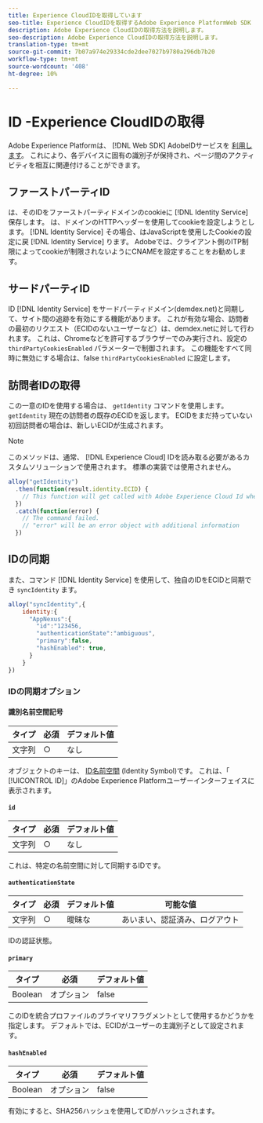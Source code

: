 ```yaml
---
title: Experience CloudIDを取得しています
seo-title: Experience CloudIDを取得するAdobe Experience PlatformWeb SDK
description: Adobe Experience CloudIDの取得方法を説明します。
seo-description: Adobe Experience CloudIDの取得方法を説明します。
translation-type: tm+mt
source-git-commit: 7b07a974e29334cde2dee7027b9780a296db7b20
workflow-type: tm+mt
source-wordcount: '408'
ht-degree: 10%

---
```



# ID -Experience CloudIDの取得

Adobe Experience Platformは、 [!DNL Web SDK] AdobeIDサービスを [利用します](../../identity-service/ecid.md)。 これにより、各デバイスに固有の識別子が保持され、ページ間のアクティビティを相互に関連付けることができます。

## ファーストパーティID

は、そのIDをファーストパーティドメインのcookieに [!DNL Identity Service] 保存します。 は、ドメインのHTTPヘッダーを使用してcookieを設定しようとします。 [!DNL Identity Service] その場合、はJavaScriptを使用したCookieの設定に戻 [!DNL Identity Service] ります。 Adobeでは、クライアント側のITP制限によってcookieが制限されないようにCNAMEを設定することをお勧めします。

## サードパーティID

ID [!DNL Identity Service] をサードパーティドメイン(demdex.net)と同期して、サイト間の追跡を有効にする機能があります。 これが有効な場合、訪問者の最初のリクエスト（ECIDのないユーザーなど）は、demdex.netに対して行われます。 これは、Chromeなどを許可するブラウザーでのみ実行され、設定の `thirdPartyCookiesEnabled` パラメーターで制御されます。 この機能をすべて同時に無効にする場合は、false `thirdPartyCookiesEnabled` に設定します。

## 訪問者IDの取得

この一意のIDを使用する場合は、 `getIdentity` コマンドを使用します。 `getIdentity` 現在の訪問者の既存のECIDを返します。 ECIDをまだ持っていない初回訪問者の場合は、新しいECIDが生成されます。

>[!NOTE]
>
>このメソッドは、通常、 [!DNL Experience Cloud] IDを読み取る必要があるカスタムソリューションで使用されます。 標準の実装では使用されません。

```javascript
alloy("getIdentity")
  .then(function(result.identity.ECID) {
    // This function will get called with Adobe Experience Cloud Id when the command promise is resolved
  })
  .catch(function(error) {
    // The command failed.
    // "error" will be an error object with additional information
  })
```

## IDの同期

また、コマンド [!DNL Identity Service] を使用して、独自のIDをECIDと同期でき `syncIdentity` ます。

```javascript
alloy("syncIdentity",{
    identity:{
      "AppNexus":{
        "id":"123456,
        "authenticationState":"ambiguous",
        "primary":false,
        "hashEnabled": true,
      }
    }
})
```

### IDの同期オプション

#### 識別名前空間記号

| **タイプ** | **必須** | **デフォルト値** |
| -------- | ------------ | ----------------- |
| 文字列 | ○ | なし |

オブジェクトのキーは、 [ID名前空間](../../identity-service/namespaces.md) (Identity Symbol)です。 これは、「 [!UICONTROL ID]」のAdobe Experience Platformユーザーインターフェイスに表示されます。

#### `id`

| **タイプ** | **必須** | **デフォルト値** |
| -------- | ------------ | ----------------- |
| 文字列 | ○ | なし |

これは、特定の名前空間に対して同期するIDです。

#### `authenticationState`

| **タイプ** | **必須** | **デフォルト値** | **可能な値** |
| -------- | ------------ | ----------------- | ------------------------------------ |
| 文字列 | ○ | 曖昧な | あいまい、認証済み、ログアウト |

IDの認証状態。

#### `primary`

| **タイプ** | **必須** | **デフォルト値** |
| -------- | ------------ | ----------------- |
| Boolean | オプション | false |

このIDを統合プロファイルのプライマリフラグメントとして使用するかどうかを指定します。 デフォルトでは、ECIDがユーザーの主識別子として設定されます。

#### `hashEnabled`

| **タイプ** | **必須** | **デフォルト値** |
| -------- | ------------ | ----------------- |
| Boolean | オプション | false |

有効にすると、SHA256ハッシュを使用してIDがハッシュされます。
